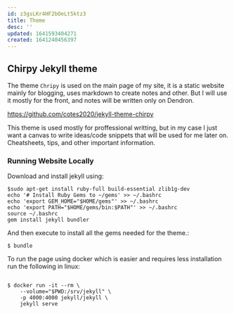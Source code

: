 ```yaml
---
id: z3gsLKr4HF2bOeLt5ktz3
title: Theme
desc: ''
updated: 1641593404271
created: 1641240456397
---
```


## Chirpy Jekyll theme

The theme `Chripy` is used on the main page of my site, it is a static website mainly for blogging, uses markdown to create notes and other. But I will use it mostly for the front, and notes will be written only on Dendron.

https://github.com/cotes2020/jekyll-theme-chirpy

This theme is used mostly for proffessional writting, but in my case I just want a canvas to write ideas/code snippets that will be used for me later on. Cheatsheets, tips, and other important information.

### Running Website Locally

Download and install jekyll using:


```console
$sudo apt-get install ruby-full build-essential zlib1g-dev
echo '# Install Ruby Gems to ~/gems' >> ~/.bashrc
echo 'export GEM_HOME="$HOME/gems"' >> ~/.bashrc
echo 'export PATH="$HOME/gems/bin:$PATH"' >> ~/.bashrc
source ~/.bashrc
gem install jekyll bundler
```

And then execute to install all the gems needed for the theme.:

```console
$ bundle
```

To run the page using docker which is easier and requires less installation run the following in linux:

```

$ docker run -it --rm \
    --volume="$PWD:/srv/jekyll" \
    -p 4000:4000 jekyll/jekyll \
    jekyll serve

```